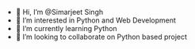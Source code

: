 - 👋 Hi, I’m @Simarjeet Singh
- 👀 I’m interested in Python and Web Development
- 🌱 I’m currently learning Python 
- 💞️ I’m looking to collaborate on Python based project


<!---
sjthecoder/sjthecoder is a ✨ special ✨ repository because its `README.md` (this file) appears on your GitHub profile.
You can click the Preview link to take a look at your changes.
--->

